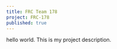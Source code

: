 ```yaml
---
title: FRC Team 178
project: FRC-178
published: true
---
```


hello world. This is my project description.

